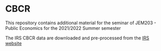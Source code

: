 # CBCR

This repository contains additional material for the seminar of JEM203 - Public Economics for the 2021/2022 Summer semester

The IRS CBCR data are downloaded and pre-processed from the [IRS website](https://www.irs.gov/statistics/soi-tax-stats-country-by-country-report)
